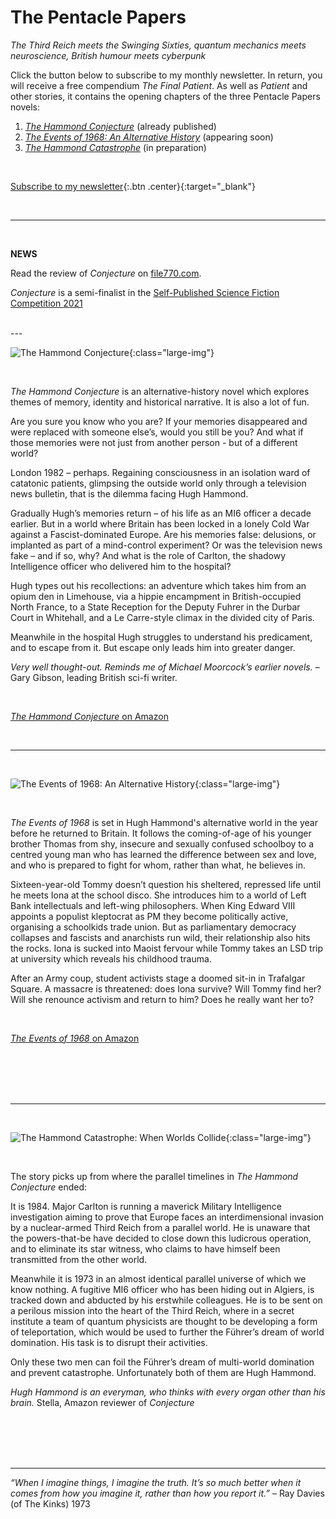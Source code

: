 ﻿---
layout: home
menu: home
---

# The Pentacle Papers
*The Third Reich meets the Swinging Sixties, quantum mechanics meets neuroscience, British humour meets cyberpunk*
<br/>

Click the button below to subscribe to my monthly newsletter. In return, you will receive a free compendium *The Final Patient*. As well as *Patient* and other stories, it contains the opening chapters of the three Pentacle Papers novels:
1. [*The Hammond Conjecture*](https://mybook.to/conjecture) (already published) 
2. [*The Events of 1968: An Alternative History*](https://mybook.to/events) (appearing soon)
3. [*The Hammond Catastrophe*](https://mybook.to/catastrophe) (in preparation)

<br/>

[Subscribe to my newsletter](https://mailchi.mp/b0fc2207af03/newsletter-signup){:.btn .center}{:target="_blank"}


<br/>

---

<br/>

**NEWS**

Read the review of *Conjecture* on [file770.com](http://file770.com/review-the-hammond-conjecture/). 

*Conjecture* is a semi-finalist in the [Self-Published Science Fiction Competition 2021](http://file770.com/team-file-770s-semifinalists-for-the-self-published-science-fiction-competition/comment-page-1/) 

<br/>
---
<br/>

![The Hammond Conjecture](/assets/img/cover-full-v4.png){:class="large-img"}

<br/>

*The Hammond Conjecture* is an alternative-history novel which explores themes of memory, identity and historical narrative. It is also a lot of fun.

Are you sure you know who you are? If your memories disappeared and were replaced with someone else’s, would you still be you? And what if those memories were not just from another person - but of a different world?

London 1982 – perhaps. Regaining consciousness in an isolation ward of catatonic patients, glimpsing the outside world only through a television news bulletin, that is the dilemma facing Hugh Hammond.

Gradually Hugh’s memories return – of his life as an MI6 officer a decade earlier. But in a world where Britain has been locked in a lonely Cold War against a Fascist-dominated Europe. Are his memories false: delusions, or implanted as part of a mind-control experiment? Or was the television news fake – and if so, why? And what is the role of Carlton, the shadowy Intelligence officer who delivered him to the hospital?

Hugh types out his recollections: an adventure which takes him from an opium den in Limehouse, via a hippie encampment in British-occupied North France, to a State Reception for the Deputy Fuhrer in the Durbar Court in Whitehall, and a Le Carre-style climax in the divided city of Paris.

Meanwhile in the hospital Hugh struggles to understand his predicament, and to escape from it. But escape only leads him into greater danger.

*Very well thought-out. Reminds me of Michael Moorcock’s earlier novels.* – Gary Gibson, leading British sci-fi writer. 

<br/>

[*The Hammond Conjecture* on Amazon](https://mybook.to/conjecture) 

​
<br/>

---

<br/>


![The Events of 1968: An Alternative History](/assets/img/events-uea-cover.png){:class="large-img"}

<br/>

*The Events of 1968* is set in Hugh Hammond's alternative world in the year before he returned to Britain. It follows the coming-of-age of his younger brother Thomas from shy, insecure and sexually confused schoolboy to a centred young man who has learned the difference between sex and love, and who is prepared to fight for whom, rather than what, he believes in.

Sixteen-year-old Tommy doesn’t question his sheltered, repressed life until he meets Iona at the school disco. She introduces him to a world of Left Bank intellectuals and left-wing philosophers. When King Edward VIII appoints a populist kleptocrat as PM they become politically active, organising a schoolkids trade union. But as parliamentary democracy collapses and fascists and anarchists run wild, their relationship also hits the rocks. Iona is sucked into Maoist fervour while Tommy takes an LSD trip at university which reveals his childhood trauma.

After an Army coup, student activists stage a doomed sit-in in Trafalgar Square. A massacre is threatened: does Iona survive? Will Tommy find her? Will she renounce activism and return to him? Does he really want her to?

<br/>

[*The Events of 1968* on Amazon](https://mybook.to/events) 

​
<br/>
<br/>
<br/>
<br/>

---

<br/>


![The Hammond Catastrophe: When Worlds Collide](/assets/img/cat-cover.png){:class="large-img"}

<br/>

The story picks up from where the parallel timelines in *The Hammond Conjecture* ended:

It is 1984. Major Carlton is running a maverick Military Intelligence investigation aiming to prove that Europe faces an interdimensional invasion by a nuclear-armed Third Reich from a parallel world. He is unaware that the powers-that-be have decided to close down this ludicrous operation, and to eliminate its star witness, who claims to have himself been transmitted from the other world.

Meanwhile it is 1973 in an almost identical parallel universe of which we know nothing. A fugitive MI6 officer who has been hiding out in Algiers, is tracked down and abducted by his erstwhile colleagues. He is to be sent on a perilous mission into the heart of the Third Reich, where in a secret institute a team of quantum physicists are thought to be developing a form of teleportation, which would be used to further the Führer’s dream of world domination. His task is to disrupt their activities.

Only these two men can foil the Führer’s dream of multi-world domination and prevent catastrophe. Unfortunately both of them are Hugh Hammond.

*Hugh Hammond is an everyman, who thinks with every organ other than his brain.*
Stella, Amazon reviewer of *Conjecture*


​
<br/>
<br/>
<br/>
<br/>


---
_“When I imagine things, I imagine the truth. It’s so much better when it comes from how you imagine it, rather than how you report it.”_ – Ray Davies (of The Kinks) 1973
